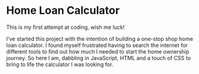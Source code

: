 # Home Loan Calculator

This is my first attempt at coding, wish me luck!

I've started this project with the intention of building a one-stop shop home loan calculator. I found myself frustrated having to search the internet for different tools to find out how much I needed to start the home ownership journey. So here I am, dabbling in JavaScript, HTML and a touch of CSS to bring to life the calculator I was looking for.